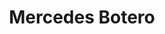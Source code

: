 ---
order: 10
category: residents
layout: post
title: Mercedes Botero  
profession: hat designer
website: www.mercedesbotero.com
---